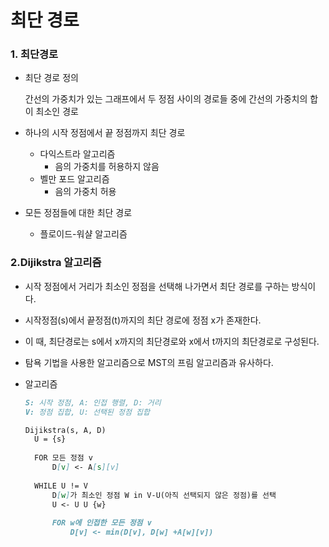 # 최단 경로

### 1. 최단경로

- 최단 경로 정의

  간선의 가중치가 있는 그래프에서 두 정점 사이의 경로들 중에 간선의 가중치의 합이 최소인 경로

- 하나의 시작 정점에서 끝 정점까지 최단 경로

  - 다익스트라 알고리즘
    - 음의 가중치를 허용하지 않음
  - 벨만 포드 알고리즘
    - 음의 가중치 허용

- 모든 정점들에 대한 최단 경로

  - 플로이드-워샬 알고리즘



### 2.Dijikstra 알고리즘

- 시작 정점에서 거리가 최소인 정점을 선택해 나가면서 최단 경로를 구하는 방식이다.
- 시작정점(s)에서 끝정점(t)까지의 최단 경로에 정점 x가 존재한다.
- 이 때, 최단경로는 s에서 x까지의 최단경로와 x에서 t까지의 최단경로로 구성된다.
- 탐욕 기법을 사용한 알고리즘으로 MST의 프림 알고리즘과 유사하다.

- 알고리즘

  ```markdown
  S: 시작 정점, A: 인접 행렬, D: 거리
  V: 정점 집합, U: 선택된 정점 집합
  
  Dijikstra(s, A, D)
  	U = {s}
  	
  	FOR 모든 정점 v
  		D[v] <- A[s][v]
  	
  	WHILE U != V
  		D[w]가 최소인 정점 W in V-U(아직 선택되지 않은 정점)를 선택
  		U <- U U {w}
  		
  		FOR w에 인접한 모든 정점 v
  			D[v] <- min(D[v], D[w] +A[w][v])
  ```

  
